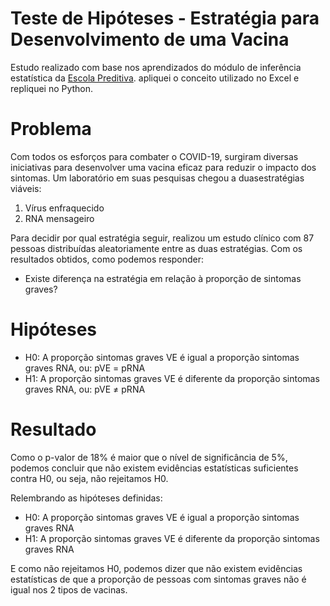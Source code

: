 # Teste de Hipóteses - Estratégia para Desenvolvimento de uma Vacina
Estudo realizado com base nos aprendizados do módulo de inferência estatística da [Escola Preditiva](https://www.preditiva.ai/). apliquei o conceito utilizado no Excel e repliquei no Python.

# Problema
Com todos os esforços para combater o COVID-19, surgiram diversas iniciativas para desenvolver uma vacina eficaz para reduzir o impacto dos sintomas. Um laboratório em suas pesquisas chegou a duasestratégias viáveis:

1. Vírus enfraquecido
2. RNA mensageiro

Para decidir por qual estratégia seguir, realizou um estudo clínico com 87 pessoas distribuídas aleatoriamente entre as duas estratégias. Com os resultados obtidos, como podemos responder: 
- Existe diferença na estratégia em relação à proporção de sintomas graves?

# Hipóteses
- H0: A proporção sintomas graves VE é igual a proporção sintomas graves RNA, ou: pVE = pRNA
- H1: A proporção sintomas graves VE é diferente da proporção sintomas graves RNA, ou: pVE ≠ pRNA

# Resultado
Como o p-valor de 18% é maior que o nível de significância de 5%, podemos concluir que não existem evidências estatísticas suficientes contra H0, ou seja, não rejeitamos H0.

Relembrando as hipóteses definidas:
- H0: A proporção sintomas graves VE é igual a proporção sintomas graves RNA
- H1: A proporção sintomas graves VE é diferente da proporção sintomas graves RNA

E como não rejeitamos H0, podemos dizer que não existem evidências estatísticas de que a proporção de pessoas com sintomas graves não é igual nos 2 tipos de vacinas.
